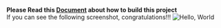 **Please Read this [Document](https://github.com/zhiming99/rpc-frmwrk/wiki/How-to-get-Helloworld-run%3F) about how to build this project**  
If you can see the following screenshot, congratulations!!!
![Hello, World](https://github.com/zhiming99/rpc-frmwrk/blob/master/pics/screenshot-2019-10-21-180941.png) 
